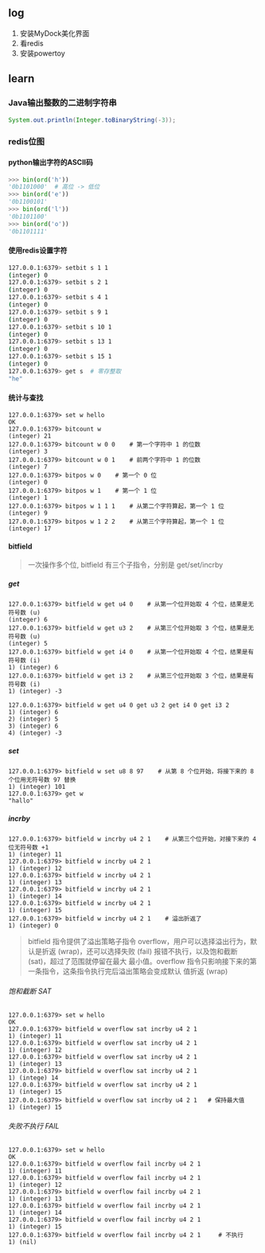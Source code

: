 ## log

1. 安装MyDock美化界面
2. 看redis
3. 安装powertoy



## learn

### Java输出整数的二进制字符串

```java
System.out.println(Integer.toBinaryString(-3));
```

### redis位图

#### python输出字符的ASCII码

```python
>>> bin(ord('h'))
'0b1101000'  # 高位 -> 低位 
>>> bin(ord('e'))
'0b1100101'
>>> bin(ord('l'))
'0b1101100'
>>> bin(ord('o'))
'0b1101111'
```

#### 使用redis设置字符

```bash
127.0.0.1:6379> setbit s 1 1  
(integer) 0  
127.0.0.1:6379> setbit s 2 1  
(integer) 0  
127.0.0.1:6379> setbit s 4 1  
(integer) 0  
127.0.0.1:6379> setbit s 9 1  
(integer) 0  
127.0.0.1:6379> setbit s 10 1  
(integer) 0  
127.0.0.1:6379> setbit s 13 1 
(integer) 0  
127.0.0.1:6379> setbit s 15 1  
(integer) 0  
127.0.0.1:6379> get s  # 零存整取
"he"
```

#### 统计与查找

```shell
127.0.0.1:6379> set w hello 
OK
127.0.0.1:6379> bitcount w 
(integer) 21 
127.0.0.1:6379> bitcount w 0 0    # 第一个字符中 1 的位数 
(integer) 3 
127.0.0.1:6379> bitcount w 0 1    # 前两个字符中 1 的位数 
(integer) 7 
127.0.0.1:6379> bitpos w 0    # 第一个 0 位 
(integer) 0 
127.0.0.1:6379> bitpos w 1    # 第一个 1 位 
(integer) 1 
127.0.0.1:6379> bitpos w 1 1 1    # 从第二个字符算起，第一个 1 位 
(integer) 9 
127.0.0.1:6379> bitpos w 1 2 2    # 从第三个字符算起，第一个 1 位 
(integer) 17
```

#### bitfield

> 一次操作多个位,  bitfield  有三个子指令，分别是 get/set/incrby

##### get

```shell
127.0.0.1:6379> bitfield w get u4 0    # 从第一个位开始取 4 个位，结果是无符号数 (u) 
(integer) 6 
127.0.0.1:6379> bitfield w get u3 2    # 从第三个位开始取 3 个位，结果是无符号数 (u) 
(integer) 5 
127.0.0.1:6379> bitfield w get i4 0    # 从第一个位开始取 4 个位，结果是有符号数 (i) 
1) (integer) 6 
127.0.0.1:6379> bitfield w get i3 2    # 从第三个位开始取 3 个位，结果是有符号数 (i) 
1) (integer) -3

127.0.0.1:6379> bitfield w get u4 0 get u3 2 get i4 0 get i3 2 
1) (integer) 6 
2) (integer) 5 
3) (integer) 6 
4) (integer) -3
```

##### set

```shell
127.0.0.1:6379> bitfield w set u8 8 97    # 从第 8 个位开始，将接下来的 8 个位用无符号数 97 替换 
1) (integer) 101 
127.0.0.1:6379> get w 
"hallo"
```

##### incrby

```shell
127.0.0.1:6379> bitfield w incrby u4 2 1    # 从第三个位开始，对接下来的 4 位无符号数 +1 
1) (integer) 11 
127.0.0.1:6379> bitfield w incrby u4 2 1 
1) (integer) 12 
127.0.0.1:6379> bitfield w incrby u4 2 1 
1) (integer) 13 
127.0.0.1:6379> bitfield w incrby u4 2 1 
1) (integer) 14 
127.0.0.1:6379> bitfield w incrby u4 2 1 
1) (integer) 15 
127.0.0.1:6379> bitfield w incrby u4 2 1    # 溢出折返了 
1) (integer) 0
```

> bitfield  指令提供了溢出策略子指令  overflow，用户可以选择溢出行为，默认是折返 
> (wrap)，还可以选择失败  (fail)  报错不执行，以及饱和截断  (sat)，超过了范围就停留在最大
> 最小值。overflow  指令只影响接下来的第一条指令，这条指令执行完后溢出策略会变成默认
> 值折返  (wrap)

###### 饱和截断  SAT 

```shell
127.0.0.1:6379> set w hello 
OK 
127.0.0.1:6379> bitfield w overflow sat incrby u4 2 1 
1) (integer) 11 
127.0.0.1:6379> bitfield w overflow sat incrby u4 2 1 
1) (integer) 12 
127.0.0.1:6379> bitfield w overflow sat incrby u4 2 1 
1) (integer) 13 
127.0.0.1:6379> bitfield w overflow sat incrby u4 2 1 
1) (intege) 14   
127.0.0.1:6379> bitfield w overflow sat incrby u4 2 1   
1) (integer) 15   
127.0.0.1:6379> bitfield w overflow sat incrby u4 2 1   # 保持最大值   
1) (integer) 15
```

###### 失败不执行  FAIL 

```shell
127.0.0.1:6379> set w hello 
OK 
127.0.0.1:6379> bitfield w overflow fail incrby u4 2 1 
1) (integer) 11 
127.0.0.1:6379> bitfield w overflow fail incrby u4 2 1 
1) (integer) 12 
127.0.0.1:6379> bitfield w overflow fail incrby u4 2 1 
1) (integer) 13 
127.0.0.1:6379> bitfield w overflow fail incrby u4 2 1 
1) (integer) 14 
127.0.0.1:6379> bitfield w overflow fail incrby u4 2 1 
1) (integer) 15
127.0.0.1:6379> bitfield w overflow fail incrby u4 2 1     # 不执行 
1) (nil)
```

